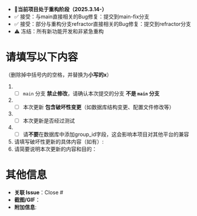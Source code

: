 <!-- 提交前必读 -->
- 🔴**当前项目处于重构阶段（2025.3.14-）**
- ✅ 接受：与main直接相关的Bug修复：提交到main-fix分支
- ✅ 接受：部分与重构分支refractor直接相关的Bug修复：提交到refractor分支
- ⚠️ 冻结：所有新功能开发和非紧急重构

# 请填写以下内容
（删除掉中括号内的空格，并替换为**小写的x**）
1. - [ ] `main` 分支 **禁止修改**，请确认本次提交的分支 **不是 `main` 分支**
2. - [ ] 本次更新 **包含破坏性变更**（如数据库结构变更、配置文件修改等）
3. - [ ] 本次更新是否经过测试
4. - [ ] 请**不要**在数据库中添加group_id字段，这会影响本项目对其他平台的兼容
5. 请填写破坏性更新的具体内容（如有）:
6. 请简要说明本次更新的内容和目的：
# 其他信息
- **关联 Issue**：Close #
- **截图/GIF**：
- **附加信息**:
